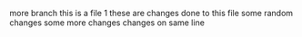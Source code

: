 more branch
this is a file 1
these are changes done to this file
some random changes
some more changes
changes on same line